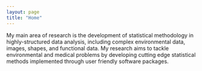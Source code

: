 ```yaml
---
layout: page
title: "Home"
---
```


My main area of research is the development of statistical methodology in highly-structured data analysis, including complex environmental data, images, shapes, and functional data. My research aims to tackle environmental and medical problems by developing cutting edge statistical methods implemented through user friendly software packages. 

